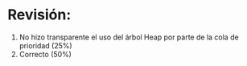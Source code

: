 # Revisión:

1. No hizo transparente el uso del árbol Heap por parte de la cola de prioridad (25%)
2. Correcto (50%)
